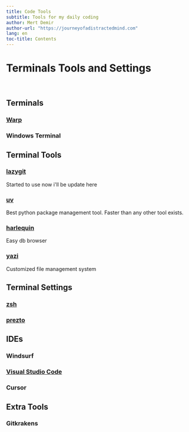 ```yaml
---
title: Code Tools
subtitle: Tools for my daily coding
author: Mert Demir
author-url: "https://journeyofadistractedmind.com"
lang: en
toc-title: Contents
---
```


# Terminals Tools and Settings
<br>

## Terminals
### [Warp](https://warp.dev/)

### Windows Terminal

## Terminal Tools
### [lazygit](https://github.com/jesseduffield/lazygit)
Started to use now i'll be update here

### [uv](https://github.com/ekzhu/uv)
Best python package management tool. Faster than any other tool exists.

### [harlequin](https://github.com/bootandy/harlequin)
Easy db browser


### [yazi](https://github.com/bootandy/yazi)

Customized file management system

## Terminal Settings

### [zsh](https://github.com/ohmyzsh/ohmyzsh)
### [prezto](https://github.com/sorin-ionescu/prezto)


## IDEs

### Windsurf

### [Visual Studio Code](https://code.visualstudio.com/)

### Cursor 

## Extra Tools

### Gitkrakens